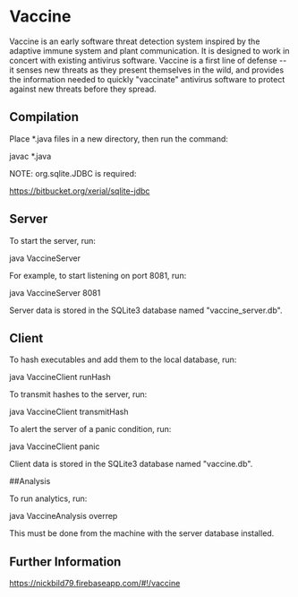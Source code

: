 # Vaccine


Vaccine is an early software threat detection system inspired by the adaptive immune system and plant communication. It is designed to work in concert with existing antivirus software. Vaccine is a first line of defense -- it senses new threats as they present themselves in the wild, and provides the information needed to quickly "vaccinate" antivirus software to protect against new threats before they spread.

## Compilation

Place *.java files in a new directory, then run the command:

javac *.java

NOTE: org.sqlite.JDBC is required:

https://bitbucket.org/xerial/sqlite-jdbc

## Server

To start the server, run:

java VaccineServer <port>

For example, to start listening on port 8081, run:

java VaccineServer 8081

Server data is stored in the SQLite3 database named "vaccine_server.db".

## Client

To hash executables and add them to the local database, run:

java VaccineClient runHash <directory>

To transmit hashes to the server, run:

java VaccineClient transmitHash <server host> <server port>

To alert the server of a panic condition, run:

java VaccineClient panic <server host> <server port>

Client data is stored in the SQLite3 database named "vaccine.db".

##Analysis

To run analytics, run:

java VaccineAnalysis overrep

This must be done from the machine with the server database installed.

## Further Information

https://nickbild79.firebaseapp.com/#!/vaccine

